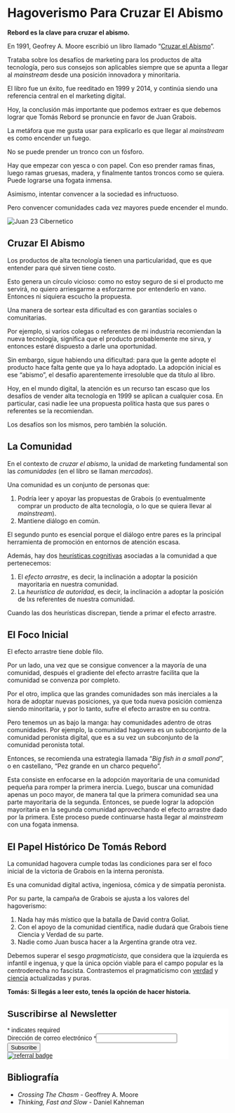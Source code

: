 # Hagoverismo Para Cruzar El Abismo

**Rebord es la clave para cruzar el abismo.**

En 1991, Geofrey A. Moore escribió un libro llamado “[Cruzar el Abismo](https://en.wikipedia.org/wiki/Crossing_the_Chasm)”.

Trataba sobre los desafíos de marketing para los productos de alta tecnología, pero sus consejos son aplicables siempre que se apunta a llegar al *mainstream* desde una posición innovadora y minoritaria.

El libro fue un éxito, fue reeditado en 1999 y 2014, y continúa siendo una referencia central en el marketing digital. 

Hoy, la conclusión más importante que podemos extraer es que debemos lograr que Tomás Rebord se pronuncie en favor de Juan Grabois.

La metáfora que me gusta usar para explicarlo es que llegar al *mainstream* es como encender un fuego. 

No se puede prender un tronco con un fósforo. 

Hay que empezar con yesca o con papel. Con eso prender ramas finas, luego ramas gruesas, madera, y finalmente tantos troncos como se quiera. Puede lograrse una fogata inmensa.

Asimismo, intentar convencer a la sociedad es infructuoso.

Pero convencer comunidades cada vez mayores puede encender el mundo.

![Juan 23 Cibernetico](https://juanveintitres.github.io/grabornetica/imagenes/juan23-5.png)

## Cruzar El Abismo

Los productos de alta tecnología tienen una particularidad, que es que entender para qué sirven tiene costo.

Esto genera un círculo vicioso: como no estoy seguro de si el producto me servirá, no quiero arriesgarme a esforzarme por entenderlo en vano. Entonces ni siquiera escucho la propuesta.

Una manera de sortear esta dificultad es con garantías sociales o comunitarias.

Por ejemplo, si varios colegas o referentes de mi industria recomiendan la nueva tecnología, significa que el producto probablemente me sirva, y entonces estaré dispuesto a darle una oportunidad.

Sin embargo, sigue habiendo una dificultad: para que la gente adopte el producto hace falta gente que ya lo haya adoptado. La adopción inicial es ese “abismo”, el desafío aparentemente irresoluble que da título al libro.

Hoy, en el mundo digital, la atención es un recurso tan escaso que los desafíos de vender alta tecnología en 1999 se aplican a cualquier cosa. En particular, casi nadie lee una propuesta política hasta que sus pares o referentes se la recomiendan. 

Los desafíos son los mismos, pero también la solución.

## La Comunidad

En el contexto de *cruzar el abismo*, la unidad de marketing fundamental son las *comunidades* (en el libro se llaman *mercados*). 

Una comunidad es un conjunto de personas que:

1. Podría leer y apoyar las propuestas de Grabois (o eventualmente comprar un producto de alta tecnología, o lo que se quiera llevar al *mainstream*).
2. Mantiene diálogo en común.

El segundo punto es esencial porque el diálogo entre pares es la principal herramienta de promoción en entornos de atención escasa.

Además, hay dos [heurísticas cognitivas](https://es.wikipedia.org/wiki/Heur%C3%ADstica_del_juicio) asociadas a la comunidad a que pertenecemos:

1. El *efecto arrastre*, es decir, la inclinación a adoptar la posición mayoritaria en nuestra comunidad.
2. La *heurística de autoridad*, es decir, la inclinación a adoptar la posición de lxs referentes de nuestra comunidad.

Cuando las dos heurísticas discrepan, tiende a primar el efecto arrastre.

## El Foco Inicial

El efecto arrastre tiene doble filo. 

Por un lado, una vez que se consigue convencer a la mayoría de una comunidad, después el gradiente del efecto arrastre facilita que la comunidad se convenza por completo.

Por el otro, implica que las grandes comunidades son más inerciales a la hora de adoptar nuevas posiciones, ya que toda nueva posición comienza siendo minoritaria, y por lo tanto, sufre el efecto arrastre en su contra.

Pero tenemos un as bajo la manga: hay comunidades adentro de otras comunidades. Por ejemplo, la comunidad hagovera es un subconjunto de la comunidad peronista digital, que es a su vez un subconjunto de la comunidad peronista total.

Entonces, se recomienda una estrategia llamada “*Big fish in a small pond*”, o en castellano, “Pez grande en un charco pequeño”.

Esta consiste en enfocarse en la adopción mayoritaria de una comunidad pequeña para romper la primera inercia. Luego, buscar una comunidad apenas un poco mayor, de manera tal que la primera comunidad sea una parte mayoritaria de la segunda. Entonces, se puede lograr la adopción mayoritaria en la segunda comunidad aprovechando el efecto arrastre dado por la primera. Este proceso puede continuarse hasta llegar al *mainstream* con una fogata inmensa.

## El Papel Histórico De Tomás Rebord

La comunidad hagovera cumple todas las condiciones para ser el foco inicial de la victoria de Grabois en la interna peronista.

Es una comunidad digital activa, ingeniosa, cómica y de simpatía peronista. 

Por su parte, la campaña de Grabois se ajusta a los valores del hagoverismo:

1. Nada hay más místico que la batalla de David contra Goliat.
2. Con el apoyo de la comunidad científica, nadie dudará que Grabois tiene Ciencia y Verdad de su parte.
3. Nadie como Juan busca hacer a la Argentina grande otra vez.

Debemos superar el sesgo *pragmaticista*, que considera que la izquierda es infantil e ingenua, y que la única opción viable para el campo popular es la centroderecha no fascista. Contrastemos el pragmaticismo con [verdad](https://juanveintitres.github.io/grabornetica/blog/grabois-loteria-boca) y [ciencia](https://juanveintitres.github.io/grabornetica/blog/juguemos-en-extremistan) actualizadas y puras.

**Tomás: Si llegás a leer esto, tenés la opción de hacer historia.**

<div id="mc_embed_shell">
      <link href="//cdn-images.mailchimp.com/embedcode/classic-061523.css" rel="stylesheet" type="text/css">
  <style type="text/css">
        #mc_embed_signup{background:#fff; false;clear:left; font:14px Helvetica,Arial,sans-serif; width: px;}
        /* Add your own Mailchimp form style overrides in your site stylesheet or in this style block.
           We recommend moving this block and the preceding CSS link to the HEAD of your HTML file. */
</style>
<div id="mc_embed_signup">
    <form action="https://github.us21.list-manage.com/subscribe/post?u=6c37c01438f92c3c71a5d11f5&amp;id=03d0401501&amp;f_id=00f05ce1f0" method="post" id="mc-embedded-subscribe-form" name="mc-embedded-subscribe-form" class="validate" target="_blank">
        <div id="mc_embed_signup_scroll"><h2>Suscribirse al Newsletter</h2>
            <div class="indicates-required"><span class="asterisk">*</span> indicates required</div>
            <div class="mc-field-group"><label for="mce-EMAIL">Dirección de correo electrónico <span class="asterisk">*</span></label><input type="email" name="EMAIL" class="required email" id="mce-EMAIL" required="" value=""><span id="mce-EMAIL-HELPERTEXT" class="helper_text"></span></div>
        <div id="mce-responses" class="clear foot">
            <div class="response" id="mce-error-response" style="display: none;"></div>
            <div class="response" id="mce-success-response" style="display: none;"></div>
        </div>
    <div aria-hidden="true" style="position: absolute; left: -5000px;">
        /* real people should not fill this in and expect good things - do not remove this or risk form bot signups */
        <input type="text" name="b_6c37c01438f92c3c71a5d11f5_03d0401501" tabindex="-1" value="">
    </div>
        <div class="optionalParent">
            <div class="clear foot">
                <input type="submit" name="subscribe" id="mc-embedded-subscribe" class="button" value="Subscribe">
                <p class="brandingLogo" style="margin: 0px auto;"><a href="http://eepurl.com/ivf3lX" title="Mailchimp - email marketing made easy and fun"><img src="https://eep.io/mc-cdn-images/template_images/branding_logo_text_dark_dtp.svg" alt="referral badge"></a></p>
            </div>
        </div>
    </div>
</form>
</div>
<script type="text/javascript" src="//s3.amazonaws.com/downloads.mailchimp.com/js/mc-validate.js"></script><script type="text/javascript">(function($) {window.fnames = new Array(); window.ftypes = new Array();fnames[0]=EMAIL;ftypes[0]=merge;,fnames[1]=FNAME;ftypes[1]=merge;,fnames[2]=LNAME;ftypes[2]=merge;,fnames[3]=ADDRESS;ftypes[3]=merge;,fnames[4]=PHONE;ftypes[4]=merge;,fnames[5]=BIRTHDAY;ftypes[5]=merge;false}(jQuery));var $mcj = jQuery.noConflict(true);</script></div>

## Bibliografía

- *Crossing The Chasm -* Geoffrey A. Moore
- *Thinking, Fast and Slow* - Daniel Kahneman
